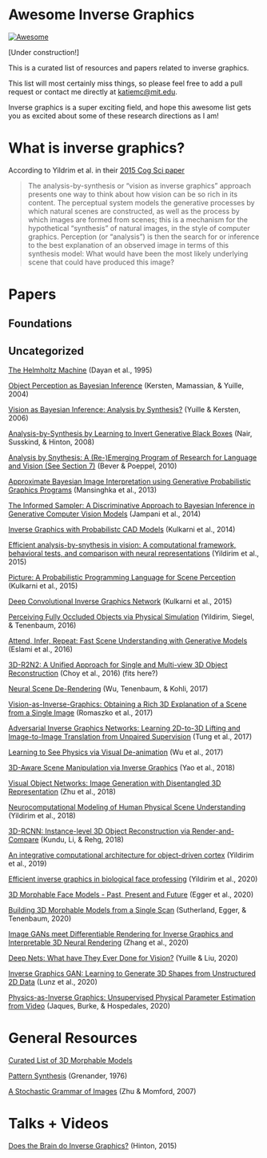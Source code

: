 # Awesome Inverse Graphics 
[![Awesome](https://awesome.re/badge.svg)](https://awesome.re)

[Under construction!]

This is a curated list of resources and papers related to inverse graphics.  

This list will most certainly miss things, so please feel free to add a pull request or contact me directly at katiemc@mit.edu. 

Inverse graphics is a super exciting field, and hope this awesome list gets you as excited about some of these research directions as I am! 

# What is inverse graphics? 

According to Yildrim et al. in their [2015 Cog Sci paper](http://www.mit.edu/~ilkery/papers/yildirimetal_cogsci15.pdf) 

> The analysis-by-synthesis or “vision as inverse graphics” approach presents one way to think about how vision can be so rich in its content. The perceptual system models the generative processes by which natural scenes are constructed, as well as the process by which images are formed from scenes; this is a mechanism for the hypothetical “synthesis” of natural images, in the style of computer graphics. Perception (or “analysis”) is then the search for or inference to the best explanation of an observed image in terms of this synthesis model: What would have been the most likely underlying scene that could have produced this image?

# Papers 

## Foundations

## Uncategorized 

[The Helmholtz Machine](https://www.cs.toronto.edu/~hinton/absps/helmholtz.pdf) (Dayan et al., 1995) 

[Object Perception as Bayesian Inference](https://escholarship.org/content/qt9q6553kr/qt9q6553kr.pdf) (Kersten, Mamassian, & Yuille, 2004)

[Vision as Bayesian Inference: Analysis by Synthesis?](https://escholarship.org/content/qt8cs5815x/qt8cs5815x.pdf?t=lnqqoj) (Yuille & Kersten, 2006) 

[Analysis-by-Synthesis by Learning to Invert Generative Black Boxes](http://www.cs.toronto.edu/~fritz/absps/vinodicann.pdf) (Nair, Susskind, & Hinton, 2008) 

[Analysis by Snythesis: A (Re-)Emerging Program of Research for Language and Vision (See Section 7)](http://www.socsci.uci.edu/~lpearl/colareadinggroup/readings/BeverPoeppel2010_AnalysisBySynthesis.pdf) (Bever & Poeppel, 2010) 

[Approximate Bayesian Image Interpretation using Generative Probabilistic Graphics Programs](https://proceedings.neurips.cc/paper/2013/file/fa14d4fe2f19414de3ebd9f63d5c0169-Paper.pdf) (Mansinghka et al., 2013)  

[The Informed Sampler: A Discriminative Approach to Bayesian Inference in Generative Computer Vision Models](https://arxiv.org/pdf/1402.0859.pdf) (Jampani et al., 2014) 

[Inverse Graphics with Probabilistc CAD Models](https://arxiv.org/pdf/1407.1339.pdf) (Kulkarni et al., 2014) 

[Efficient analysis-by-snythesis in vision: A computational framework, behavioral tests, and comparison with neural representations](http://www.mit.edu/~ilkery/papers/yildirimetal_cogsci15.pdf) (Yildirim et al., 2015) 

[Picture: A Probabilistic Programming Language for Scene Perception](https://mrkulk.github.io/www_cvpr15/1999.pdf) (Kulkarni et al., 2015) 

[Deep Convolutional Inverse Graphics Network](http://papers.neurips.cc/paper/5851-deep-convolutional-inverse-graphics-network.pdf) (Kulkarni et al., 2015)

[Perceiving Fully Occluded Objects via Physical Simulation](http://www.mit.edu/~ilkery/papers/perceiving-fully-occluded.pdf) (Yildirim, Siegel, & Tenenbaum, 2016)

[Attend, Infer, Repeat: Fast Scene Understanding with Generative Models](https://arxiv.org/pdf/1603.08575.pdf) (Eslami et al., 2016)

[3D-R2N2: A Unified Approach for Single and Multi-view 3D Object Reconstruction](https://arxiv.org/pdf/1604.00449.pdf) (Choy et al., 2016) (fits here?)

[Neural Scene De-Rendering](https://ieeexplore.ieee.org/stamp/stamp.jsp?tp=&arnumber=8100227) (Wu, Tenenbaum, & Kohli, 2017) 

[Vision-as-Inverse-Graphics: Obtaining a Rich 3D Explanation of a Scene from a Single Image](https://openaccess.thecvf.com/content_ICCV_2017_workshops/papers/w17/Romaszko_Vision-As-Inverse-Graphics_Obtaining_a_ICCV_2017_paper.pdf) (Romaszko et al., 2017)

[Adversarial Inverse Graphics Networks: Learning 2D-to-3D Lifting and Image-to-Image Translation from Unpaired Supervision](https://openaccess.thecvf.com/content_ICCV_2017/papers/Tung_Adversarial_Inverse_Graphics_ICCV_2017_paper.pdf) (Tung et al., 2017) 

[Learning to See Physics via Visual De-animation](https://jiajunwu.com/papers/vda_nips.pdf) (Wu et al., 2017) 

[3D-Aware Scene Manipulation via Inverse Graphics](https://proceedings.neurips.cc/paper/2018/file/64223ccf70bbb65a3a4aceac37e21016-Paper.pdf) (Yao et al., 2018)

[Visual Object Networks: Image Generation with Disentangled 3D Representation](https://papers.nips.cc/paper/2018/file/92cc227532d17e56e07902b254dfad10-Paper.pdf) (Zhu et al., 2018)

[Neurocomputational Modeling of Human Physical Scene Understanding](http://cncl.yale.edu/sites/default/files/pub-downloads/CCN_2018_human_galileo.pdf) (Yildirim et al., 2018)

[3D-RCNN: Instance-level 3D Object Reconstruction via Render-and-Compare](https://openaccess.thecvf.com/content_cvpr_2018/papers/Kundu_3D-RCNN_Instance-Level_3D_CVPR_2018_paper.pdf) (Kundu, Li, & Rehg, 2018)

[An integrative computational architecture for object-driven cortex](http://cncl.yale.edu/sites/default/files/pub-downloads/YildirimetalCONEUR.pdf) (Yildirim et al., 2019) 

[Efficient inverse graphics in biological face professing](https://advances.sciencemag.org/content/6/10/eaax5979) (Yildirim et al., 2020) 

[3D Morphable Face Models - Past, Present and Future](https://arxiv.org/pdf/1909.01815.pdf) (Egger et al., 2020) 

[Building 3D Morphable Models from a Single Scan](https://arxiv.org/pdf/2011.12440v1.pdf) (Sutherland, Egger, & Tenenbaum, 2020) 

[Image GANs meet Differentiable Rendering for Inverse Graphics and Interpretable 3D Neural Rendering](https://arxiv.org/pdf/2010.09125.pdf) (Zhang et al., 2020)

[Deep Nets: What have They Ever Done for Vision?](https://link.springer.com/article/10.1007/s11263-020-01405-z) (Yuille & Liu, 2020)

[Inverse Graphics GAN: Learning to Generate 3D Shapes from Unstructured 2D Data](https://arxiv.org/pdf/2002.12674.pdf) (Lunz et al., 2020)

[Physics-as-Inverse Graphics: Unsupervised Physical Parameter Estimation from Video](https://arxiv.org/pdf/1905.11169.pdf) (Jaques, Burke, & Hospedales, 2020)

# General Resources 

[Curated List of 3D Morphable Models](https://github.com/3d-morphable-models/curated-list-of-awesome-3D-Morphable-Model-software-and-data) 

[Pattern Synthesis](https://www.springer.com/gp/book/9780387901749) (Grenander, 1976) 

[A Stochastic Grammar of Images](https://dash.harvard.edu/bitstream/handle/1/3637153/Mumford_StochaGrammImage.pdf?sequence%3D2) (Zhu & Momford, 2007)


# Talks + Videos  

[Does the Brain do Inverse Graphics?](http://www.cs.toronto.edu/~hinton/IPAM5.pdf) (Hinton, 2015) 

